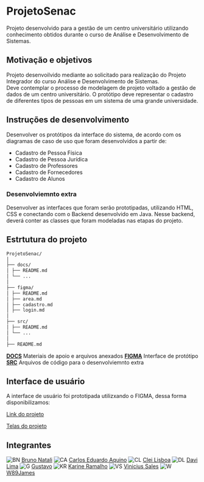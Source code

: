 # ProjetoSenac

Projeto desenvolvido para a gestão de um centro universitário utilizando conhecimento obtidos durante o curso de Análise e Desenvolvimento de Sistemas.

## Motivação e objetivos

Projeto desenvoilvido mediante ao solicitado para realização do Projeto Integrador do curso Análise e Desenvolvimento de Sistemas.  
Deve contemplar o processo de modelagem de projeto voltado a gestão de dados de um centro universitário. O protótipo deve representar o cadastro de diferentes tipos de pessoas em um sistema de uma grande universidade.

## Instruções de desenvolvimento

Desenvolver os protótipos da interface do sistema, de acordo com os diagramas de caso de uso que foram desenvolvidos a partir de:

- Cadastro de Pessoa Física ​
- Cadastro de Pessoa Jurídica ​
- Cadastro de Professores ​
- Cadastro de Fornecedores ​
- Cadastro de Alunos

### Desenvolviemnto extra

Desenvolver as interfaces que foram serão prototipadas, utilizando HTML, CSS e conectando com o Backend desenvolvido em Java. Nesse backend, deverá conter as classes que foram modeladas nas etapas do projeto.

## Estrtutura do projeto

```bash
ProjetoSenac/
│
├── docs/
│ ├── README.md
│ └── ...
│
├── figma/
│ ├── README.md
│ ├── area.md
│ ├── cadastro.md
│ ├── login.md
│
├── src/
│ ├── README.md
│ └── ...
│
├── README.md
```

[**DOCS**](docs/README.md) Materiais de apoio e arquivos anexados
[**FIGMA**](figma/README.md) Interface de protótipo
[**SRC**](src/README.md) Arquivos de código para o desenvolviemnto extra

## Interface de usuário

A interface de usuário foi prototipada utilizxando o FIGMA, dessa forma disponibilizamos:

[Link do projeto](https://www.figma.com/file/oNUock5SajJcGMK6nGMXzt/Sistema-de-Gest%C3%A3o-Universitario?type=design&node-id=0%3A1&mode=design&t=xLRZSvxMXvZ7rKXD-1)  

[Telas do projeto](figma/README.md)

## Integrantes

![BN](https://avatars.githubusercontent.com/u/28903793?s=48&v=4) [Bruno Natali](https://github.com/brunonatali)
![CA](https://avatars.githubusercontent.com/u/105674395?s=48&v=4) [Carlos Eduardo Aquino](https://github.com/eduardocaqm)
![CL](https://avatars.githubusercontent.com/u/64207875?s=48&v=4) [Clei Lisboa](https://github.com/CleiL)
![DL](https://avatars.githubusercontent.com/u/95236660?s=48&v=4) [Davi Lima](https://github.com/DaviLima891)
![G](https://avatars.githubusercontent.com/u/97316682?s=48&v=4) [Gustavo](https://github.com/Gustavobsbs)
![KR](https://avatars.githubusercontent.com/u/144499580?s=48&v=4) [Karine Ramalho](https://github.com/KarineDRamalho)
![VS](https://avatars.githubusercontent.com/u/63067315?s=48&v=4) [Vinicius Sales](https://github.com/vinidesalescosta)
![W](https://avatars.githubusercontent.com/u/143947304?s=48&v=4) [W89James](https://github.com/W89James)
